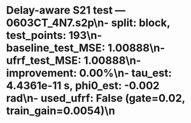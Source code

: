 # Delay-aware S21 test — 0603CT_4N7.s2p\n- split: block, test_points: 193\n- baseline_test_MSE: 1.00888\n- ufrf_test_MSE: 1.00888\n- improvement: 0.00%\n- tau_est: 4.4361e-11 s, phi0_est: -0.002 rad\n- used_ufrf: False (gate=0.02, train_gain=0.0054)\n